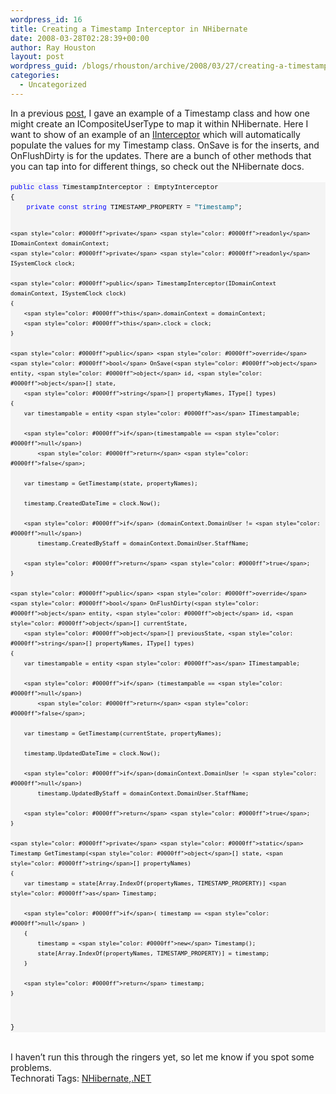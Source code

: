 ```yaml
---
wordpress_id: 16
title: Creating a Timestamp Interceptor in NHibernate
date: 2008-03-28T02:28:39+00:00
author: Ray Houston
layout: post
wordpress_guid: /blogs/rhouston/archive/2008/03/27/creating-a-timestamp-interceptor-in-nhibernate.aspx
categories:
  - Uncategorized
---
```

<div>
  In a previous <a href="http://www.lostechies.com/blogs/rhouston/archive/2008/03/23/mapping-timestamp-data-using-nhibernate-s-icompositeusertype.aspx">post</a>, I gave an example of a Timestamp class and how one might create an ICompositeUserType to map it within NHibernate. Here I want to show of an example of an <a href="http://www.hibernate.org/hib_docs/nhibernate/1.2/reference/en/html/manipulatingdata.html#manipulatingdata-interceptors">IInterceptor</a> which will automatically populate the values for my Timestamp class. OnSave is for the inserts, and OnFlushDirty is for the updates. There are a bunch of other methods that you can tap into for different things, so check out the NHibernate docs.
</div>

<div>
  &nbsp;
</div>

<div>
  <pre style="padding-right: 0px;padding-left: 0px;font-size: 8pt;padding-bottom: 0px;margin: 0em;overflow: visible;width: 100%;color: black;border-top-style: none;line-height: 12pt;padding-top: 0px;font-family: consolas, 'Courier New', courier, monospace;border-right-style: none;border-left-style: none;background-color: #f4f4f4;border-bottom-style: none"><span style="color: #0000ff">public</span> <span style="color: #0000ff">class</span> TimestampInterceptor : EmptyInterceptor
{
    <span style="color: #0000ff">private</span> <span style="color: #0000ff">const</span> <span style="color: #0000ff">string</span> TIMESTAMP_PROPERTY = <span style="color: #006080">"Timestamp"</span>;

    <span style="color: #0000ff">private</span> <span style="color: #0000ff">readonly</span> IDomainContext domainContext;
    <span style="color: #0000ff">private</span> <span style="color: #0000ff">readonly</span> ISystemClock clock;

    <span style="color: #0000ff">public</span> TimestampInterceptor(IDomainContext domainContext, ISystemClock clock)
    {
        <span style="color: #0000ff">this</span>.domainContext = domainContext;
        <span style="color: #0000ff">this</span>.clock = clock;
    }

    <span style="color: #0000ff">public</span> <span style="color: #0000ff">override</span> <span style="color: #0000ff">bool</span> OnSave(<span style="color: #0000ff">object</span> entity, <span style="color: #0000ff">object</span> id, <span style="color: #0000ff">object</span>[] state, 
        <span style="color: #0000ff">string</span>[] propertyNames, IType[] types)
    {
        var timestampable = entity <span style="color: #0000ff">as</span> ITimestampable;

        <span style="color: #0000ff">if</span>(timestampable == <span style="color: #0000ff">null</span>)
            <span style="color: #0000ff">return</span> <span style="color: #0000ff">false</span>;

        var timestamp = GetTimestamp(state, propertyNames);

        timestamp.CreatedDateTime = clock.Now();

        <span style="color: #0000ff">if</span> (domainContext.DomainUser != <span style="color: #0000ff">null</span>)
            timestamp.CreatedByStaff = domainContext.DomainUser.StaffName;

        <span style="color: #0000ff">return</span> <span style="color: #0000ff">true</span>;
    }

    <span style="color: #0000ff">public</span> <span style="color: #0000ff">override</span> <span style="color: #0000ff">bool</span> OnFlushDirty(<span style="color: #0000ff">object</span> entity, <span style="color: #0000ff">object</span> id, <span style="color: #0000ff">object</span>[] currentState, 
        <span style="color: #0000ff">object</span>[] previousState, <span style="color: #0000ff">string</span>[] propertyNames, IType[] types)
    {
        var timestampable = entity <span style="color: #0000ff">as</span> ITimestampable;

        <span style="color: #0000ff">if</span> (timestampable == <span style="color: #0000ff">null</span>)
            <span style="color: #0000ff">return</span> <span style="color: #0000ff">false</span>;

        var timestamp = GetTimestamp(currentState, propertyNames);

        timestamp.UpdatedDateTime = clock.Now();

        <span style="color: #0000ff">if</span>(domainContext.DomainUser != <span style="color: #0000ff">null</span>)
            timestamp.UpdatedByStaff = domainContext.DomainUser.StaffName;

        <span style="color: #0000ff">return</span> <span style="color: #0000ff">true</span>;
    }

    <span style="color: #0000ff">private</span> <span style="color: #0000ff">static</span> Timestamp GetTimestamp(<span style="color: #0000ff">object</span>[] state, <span style="color: #0000ff">string</span>[] propertyNames)
    {
        var timestamp = state[Array.IndexOf(propertyNames, TIMESTAMP_PROPERTY)] <span style="color: #0000ff">as</span> Timestamp;

        <span style="color: #0000ff">if</span>( timestamp == <span style="color: #0000ff">null</span> )
        {
            timestamp = <span style="color: #0000ff">new</span> Timestamp();
            state[Array.IndexOf(propertyNames, TIMESTAMP_PROPERTY)] = timestamp;
        }

        <span style="color: #0000ff">return</span> timestamp;
    }
}</pre>
</div>

<div>
  &nbsp;
</div>

<div>
  I haven&#8217;t run this through the ringers yet, so let me know if you spot some problems.
</div>

<div class="wlWriterSmartContent" style="padding-right: 0px;padding-left: 0px;padding-bottom: 0px;margin: 0px;padding-top: 0px">
  Technorati Tags: <a href="http://technorati.com/tags/NHibernate" rel="tag">NHibernate</a>,<a href="http://technorati.com/tags/.NET" rel="tag">.NET</a>
</div>
